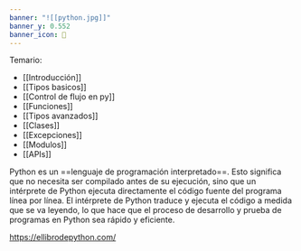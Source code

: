 ```yaml
---
banner: "![[python.jpg]]"
banner_y: 0.552
banner_icon: 🐍
---
```


Temario:
- [[Introducción]]
- [[Tipos basicos]]
- [[Control de flujo en py]]
- [[Funciones]]
- [[Tipos avanzados]]
- [[Clases]]
- [[Excepciones]]
- [[Modulos]]
- [[APIs]]

Python es un ==lenguaje de programación interpretado==. Esto significa que no necesita ser compilado antes de su ejecución, sino que un intérprete de Python ejecuta directamente el código fuente del programa línea por línea. El intérprete de Python traduce y ejecuta el código a medida que se va leyendo, lo que hace que el proceso de desarrollo y prueba de programas en Python sea rápido y eficiente.

https://ellibrodepython.com/
